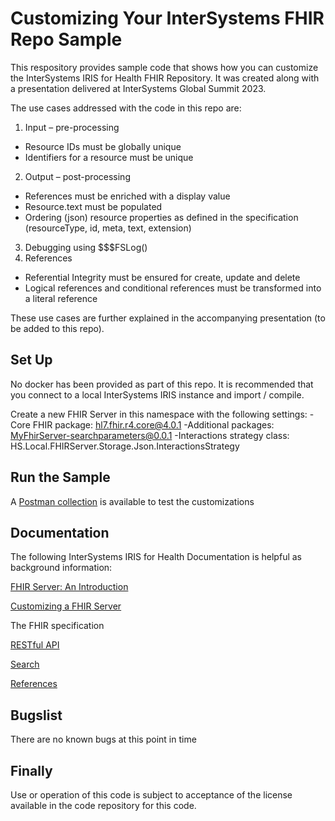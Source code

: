 # Customizing Your InterSystems FHIR Repo Sample
This respository provides sample code that shows how you can customize the InterSystems IRIS for Health FHIR Repository.
It was created along with a presentation delivered at InterSystems Global Summit 2023.

The use cases addressed with the code in this repo are:

1. Input – pre-processing
- Resource IDs must be globally unique
- Identifiers for a resource must be unique
2. Output – post-processing
- References must be enriched with a display value
- Resource.text must be populated
- Ordering (json) resource properties as defined in the specification (resourceType, id, meta, text, extension)
3. Debugging using $$$FSLog()
4. References
- Referential Integrity must be ensured for  create, update and delete
- Logical references and conditional references must be transformed into a literal reference


These use cases are further explained in the accompanying presentation (to be added to this repo).

## Set Up
No docker has been provided as part of this repo. It is recommended that you connect to a local InterSystems IRIS instance and import / compile.

Create a new FHIR Server in this namespace with the following settings:
	-Core FHIR package: hl7.fhir.r4.core@4.0.1
	-Additional packages: MyFhirServer-searchparameters@0.0.1
	-Interactions strategy class: HS.Local.FHIRServer.Storage.Json.InteractionsStrategy

## Run the Sample
A [Postman collection](https://github.com/intersystems/SamplesCustomizingYourFHIRRepo/blob/2718e8db7973206cacbb4ffdd2c05e91e5d033b3/My%20Customized%20FHIR%20Server.postman_collection.json) is available to test the customizations

## Documentation
The following InterSystems IRIS for Health Documentation is helpful as background information:

[FHIR Server: An Introduction](https://docs.intersystems.com/irisforhealth20231/csp/docbook/Doc.View.cls?KEY=HXFHIR_server_intro)

[Customizing a FHIR Server](https://docs.intersystems.com/irisforhealth20231/csp/docbook/DocBook.UI.Page.cls?KEY=HXFHIR_server_customize_arch)

The FHIR specification

[RESTful API](https://hl7.org/fhir/R4/http.html)

[Search](https://hl7.org/fhir/R4/search.html)

[References](https://hl7.org/fhir/R4/references.html)

## Bugslist
There are no known bugs at this point in time

## Finally
Use or operation of this code is subject to acceptance of the license available in the code repository for this code.

